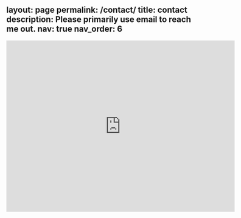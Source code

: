 layout: page
permalink: /contact/
title: contact
description: Please primarily use email to reach me out.
nav: true
nav_order: 6
---

<iframe src="https://www.google.com/maps/embed?pb=!1m18!1m12!1m3!1d3066.5212983789406!2d30.48857209077298!3d39.77285512567433!2m3!1f0!2f0!3f0!3m2!1i1024!2i768!4f13.1!3m3!1m2!1s0x14cc1665b47a749f%3A0xf417445a553d0f89!2sAnadolu%20University%20Porsuk%20Vocational%20School!5e0!3m2!1sen!2str!4v1621332832153!5m2!1sen!2str" width="600" height="450" style="border:0;" allowfullscreen="" loading="lazy"></iframe>
